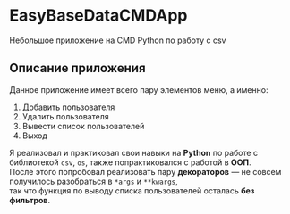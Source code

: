 # EasyBaseDataCMDApp
Небольшое приложение на CMD Python по работу с csv

## Описание приложения

Данное приложение имеет всего пару элементов меню, а именно:

1. Добавить пользователя  
2. Удалить пользователя  
3. Вывести список пользователей  
4. Выход

Я реализовал и практиковал свои навыки на **Python** по работе с библиотекой `csv`, `os`, также попрактиковался с работой в **ООП**.  
После этого попробовал реализовать пару **декораторов** — не совсем получилось разобраться в `*args` и `**kwargs`,  
так что функция по выводу списка пользователей осталась **без фильтров**.

